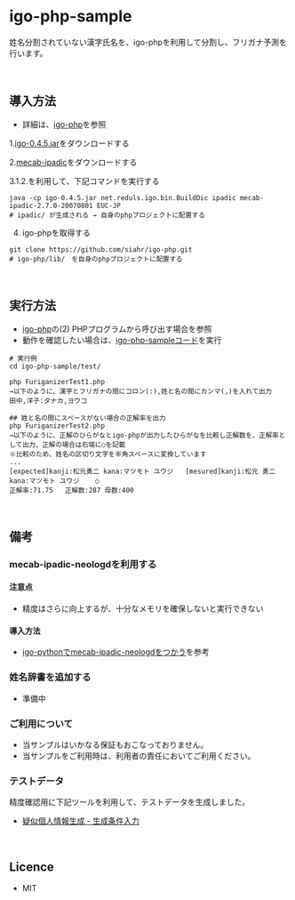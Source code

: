 # igo-php-sample
姓名分割されていない漢字氏名を、igo-phpを利用して分割し、フリガナ予測を行います。


<br />

## 導入方法
* 詳細は、[igo-php](https://github.com/siahr/igo-php/tree/138ee9689c1dc8bf066049c65d9582fbfe34b851)を参照

1.[igo-0.4.5.jar](https://ja.osdn.net/projects/igo/releases/55029)をダウンロードする

2.[mecab-ipadic](https://sourceforge.net/projects/mecab/files/mecab-ipadic/2.7.0-20070801/)をダウンロードする

3.1.2.を利用して、下記コマンドを実行する

```
java -cp igo-0.4.5.jar net.reduls.igo.bin.BuildDic ipadic mecab-ipadic-2.7.0-20070801 EUC-JP
# ipadic/ が生成される → 自身のphpプロジェクトに配置する
```

4. igo-phpを取得する

```
git clone https://github.com/siahr/igo-php.git
# igo-php/lib/　を自身のphpプロジェクトに配置する
```

<br />

## 実行方法
* [igo-php](https://github.com/siahr/igo-php/tree/138ee9689c1dc8bf066049c65d9582fbfe34b851)の(2) PHPプログラムから呼び出す場合を参照
* 動作を確認したい場合は、[igo-php-sampleコード](https://github.com/itoshige/igo-php-sample/tree/master/test)を実行

```
# 実行例
cd igo-php-sample/test/

php FuriganizerTest1.php
→以下のように、漢字とフリガナの間にコロン(:),姓と名の間にカンマ(,)を入れて出力
田中,洋子:タナカ,ヨウコ

## 姓と名の間にスペースがない場合の正解率を出力
php FuriganizerTest2.php
→以下のように、正解のひらがなとigo-phpが出力したひらがなを比較し正解数を、正解率として出力、正解の場合は右端に○を記載
※比較のため、姓名の区切り文字を半角スペースに変換しています
...
[expected]kanji:松元勇二 kana:マツモト ユウジ   [mesured]kanji:松元 勇二 kana:マツモト ユウジ    ○
正解率:71.75	正解数:287	母数:400
```

<br />

## 備考
### mecab-ipadic-neologdを利用する
#### 注意点
* 精度はさらに向上するが、十分なメモリを確保しないと実行できない

#### 導入方法
* [igo-pythonでmecab-ipadic-neologdをつかう](https://qiita.com/zabeth129/items/0d39e94862cb558015f0)を参考

### 姓名辞書を追加する
* 準備中

### ご利用について
* 当サンプルはいかなる保証もおこなっておりません。
* 当サンプルをご利用時は、利用者の責任においてご利用ください。

### テストデータ
精度確認用に下記ツールを利用して、テストデータを生成しました。
* [疑似個人情報生成 - 生成条件入力](https://hogehoge.tk/personal/generator/?)

<br />

## Licence
* MIT
